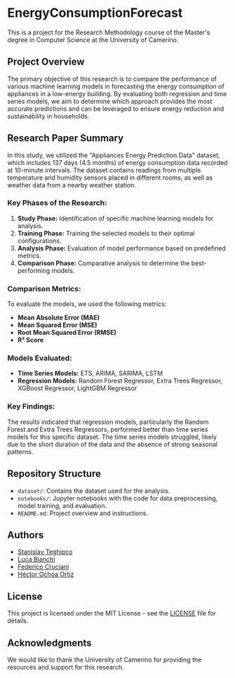 # EnergyConsumptionForecast

This is a project for the Research Methodology course of the Master's degree in Computer Science at the University of Camerino.

## Project Overview

The primary objective of this research is to compare the performance of various machine learning models in forecasting the energy consumption of appliances in a low-energy building. By evaluating both regression and time series models, we aim to determine which approach provides the most accurate predictions and can be leveraged to ensure energy reduction and sustainability in households.

## Research Paper Summary

In this study, we utilized the "Appliances Energy Prediction Data" dataset, which includes 137 days (4.5 months) of energy consumption data recorded at 10-minute intervals. The dataset contains readings from multiple temperature and humidity sensors placed in different rooms, as well as weather data from a nearby weather station.

### Key Phases of the Research:

1. **Study Phase:** Identification of specific machine learning models for analysis.
2. **Training Phase:** Training the selected models to their optimal configurations.
3. **Analysis Phase:** Evaluation of model performance based on predefined metrics.
4. **Comparison Phase:** Comparative analysis to determine the best-performing models.

### Comparison Metrics:

To evaluate the models, we used the following metrics:

- **Mean Absolute Error (MAE)**
- **Mean Squared Error (MSE)**
- **Root Mean Squared Error (RMSE)**
- **R² Score**

### Models Evaluated:

- **Time Series Models:** ETS, ARIMA, SARIMA, LSTM
- **Regression Models:** Random Forest Regressor, Extra Trees Regressor, XGBoost Regressor, LightGBM Regressor

### Key Findings:

The results indicated that regression models, particularly the Random Forest and Extra Trees Regressors, performed better than time series models for this specific dataset. The time series models struggled, likely due to the short duration of the data and the absence of strong seasonal patterns.

## Repository Structure

- `dataset/`: Contains the dataset used for the analysis.
- `notebooks/`: Jupyter notebooks with the code for data preprocessing, model training, and evaluation.
- `README.md`: Project overview and instructions.

## Authors

- [Stanislav Teghipco](https://github.com/Staffilon)
- [Luca Bianchi](https://github.com/yourprofile)
- [Federico Cruciani](https://github.com/yourprofile)
- [Héctor Ochoa Ortiz](https://github.com/Robot8A)

## License

This project is licensed under the MIT License - see the [LICENSE](LICENSE) file for details.

## Acknowledgments

We would like to thank the University of Camerino for providing the resources and support for this research.
